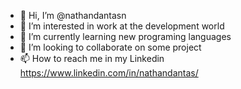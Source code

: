 - 👋 Hi, I’m @nathandantasn
- 👀 I’m interested in work at the development world
- 🌱 I’m currently learning new programing languages
- 💞️ I’m looking to collaborate on some project
- 📫 How to reach me in my Linkedin https://www.linkedin.com/in/nathandantas/

<!---
nathandantasn/nathandantasn is a ✨ special ✨ repository because its `README.md` (this file) appears on your GitHub profile.
You can click the Preview link to take a look at your changes.
--->
